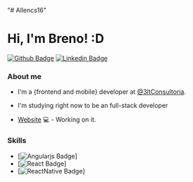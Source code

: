 "# Allencs16" 

# Hi, I'm Breno! :D

[![Github Badge](https://img.shields.io/badge/-Github-000?style=flat-square&logo=Github&logoColor=white&link=https://github.com/Allencs16)](https://github.com/Allencs16)
[![Linkedin Badge](https://img.shields.io/badge/-LinkedIn-blue?style=flat-square&logo=Linkedin&logoColor=white&link=https://www.linkedin.com/in/breno-alencar-5015631a3/)](https://www.linkedin.com/in/breno-alencar-5015631a3/)

### About me
 - I'm a {frontend and mobile} developer at [@3ItConsultoria](https://3itconsultoria.com.br/).
 - I'm studying right now to be an full-stack developer 

- [Website](https://github.com/Allencs16) 💻 - Working on it.

### Skills
- [![Angularjs Badge](https://www.flaticon.com/free-icon/structure_3334886?term=react&page=1&position=4&page=1&position=4&related_id=3334886&origin=search)]
- [![React Badge](https://www.flaticon.com/authors/pixel-perfect)]
- [![ReactNative Badge](https://reactnative.dev/)]
